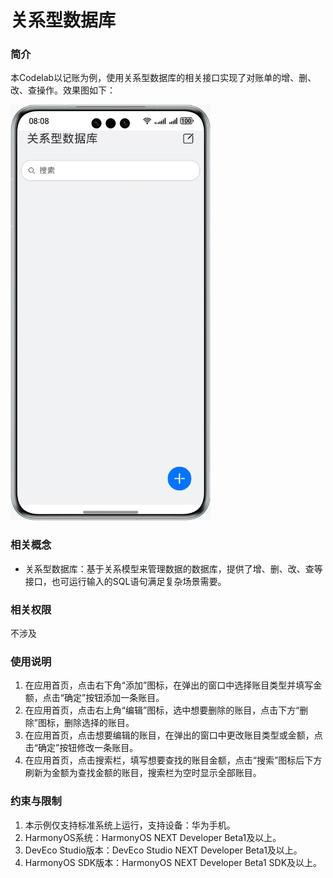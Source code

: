 # 关系型数据库

### 简介

本Codelab以记账为例，使用关系型数据库的相关接口实现了对账单的增、删、改、查操作。效果图如下：

![image](screenshots/device/RDB_Store.gif)

### 相关概念

- 关系型数据库：基于关系模型来管理数据的数据库，提供了增、删、改、查等接口，也可运行输入的SQL语句满足复杂场景需要。

### 相关权限

不涉及

### 使用说明

1. 在应用首页，点击右下角“添加”图标，在弹出的窗口中选择账目类型并填写金额，点击“确定”按钮添加一条账目。
2. 在应用首页，点击右上角“编辑”图标，选中想要删除的账目，点击下方“删除”图标，删除选择的账目。
3. 在应用首页，点击想要编辑的账目，在弹出的窗口中更改账目类型或金额，点击“确定”按钮修改一条账目。
4. 在应用首页，点击搜索栏，填写想要查找的账目金额，点击“搜索”图标后下方刷新为金额为查找金额的账目，搜索栏为空时显示全部账目。

### 约束与限制

1. 本示例仅支持标准系统上运行，支持设备：华为手机。
2. HarmonyOS系统：HarmonyOS NEXT Developer Beta1及以上。
3. DevEco Studio版本：DevEco Studio NEXT Developer Beta1及以上。
4. HarmonyOS SDK版本：HarmonyOS NEXT Developer Beta1 SDK及以上。
